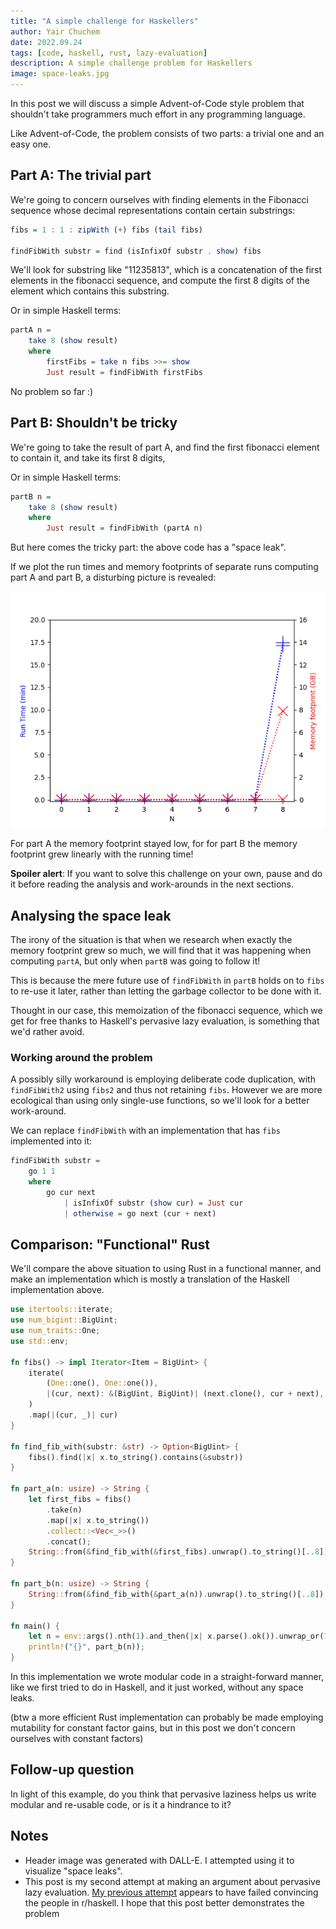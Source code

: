 ```yaml
---
title: "A simple challenge for Haskellers"
author: Yair Chuchem
date: 2022.09.24
tags: [code, haskell, rust, lazy-evaluation]
description: A simple challenge problem for Haskellers
image: space-leaks.jpg
---
```


In this post we will discuss a simple Advent-of-Code style problem that shouldn't take programmers much effort in any programming language.

Like Advent-of-Code, the problem consists of two parts: a trivial one and an easy one.

## Part A: The trivial part

We're going to concern ourselves with finding elements in the Fibonacci sequence whose decimal representations contain certain substrings:

```Haskell
fibs = 1 : 1 : zipWith (+) fibs (tail fibs)

findFibWith substr = find (isInfixOf substr . show) fibs
```

We'll look for substring like "11235813", which is a concatenation of the first elements in the fibonacci sequence, and compute the first 8 digits of the element which contains this substring.

Or in simple Haskell terms:

```Haskell
partA n =
    take 8 (show result)
    where
        firstFibs = take n fibs >>= show
        Just result = findFibWith firstFibs
```

No problem so far :)

## Part B: Shouldn't be tricky

We're going to take the result of part A, and find the first fibonacci element to contain it, and take its first 8 digits,

Or in simple Haskell terms:

```Haskell
partB n =
    take 8 (show result)
    where
        Just result = findFibWith (partA n)
```

But here comes the tricky part: the above code has a "space leak".

If we plot the run times and memory footprints of separate runs computing part A and part B, a disturbing picture is revealed:

![Ammount of memory used](/images/fibs-measured-mem.png)

For part A the memory footprint stayed low, for for part B the memory footprint grew linearly with the running time!

**Spoiler alert**: If you want to solve this challenge on your own, pause and do it before reading the analysis and work-arounds in the next sections.

## Analysing the space leak

The irony of the situation is that when we research when exactly the memory footprint grew so much, we will find that it was happening when computing `partA`, but only when `partB` was going to follow it!

This is because the mere future use of `findFibWith` in `partB` holds on to `fibs` to re-use it later, rather than letting the garbage collector to be done with it.

Thought in our case, this memoization of the fibonacci sequence, which we get for free thanks to Haskell's pervasive lazy evaluation, is something that we'd rather avoid.

### Working around the problem

A possibly silly workaround is employing deliberate code duplication, with `findFibWith2` using `fibs2` and thus not retaining `fibs`. However we are more ecological than using only single-use functions, so we'll look for a better work-around.

We can replace `findFibWith` with an implementation that has `fibs` implemented into it:

```Haskell
findFibWith substr =
    go 1 1
    where
        go cur next
            | isInfixOf substr (show cur) = Just cur
            | otherwise = go next (cur + next)
```

## Comparison: "Functional" Rust

We'll compare the above situation to using Rust in a functional manner, and make an implementation which is mostly a translation of the Haskell implementation above.

```Rust
use itertools::iterate;
use num_bigint::BigUint;
use num_traits::One;
use std::env;

fn fibs() -> impl Iterator<Item = BigUint> {
    iterate(
        (One::one(), One::one()),
        |(cur, next): &(BigUint, BigUint)| (next.clone(), cur + next),
    )
    .map(|(cur, _)| cur)
}

fn find_fib_with(substr: &str) -> Option<BigUint> {
    fibs().find(|x| x.to_string().contains(&substr))
}

fn part_a(n: usize) -> String {
    let first_fibs = fibs()
        .take(n)
        .map(|x| x.to_string())
        .collect::<Vec<_>>()
        .concat();
    String::from(&find_fib_with(&first_fibs).unwrap().to_string()[..8])
}

fn part_b(n: usize) -> String {
    String::from(&find_fib_with(&part_a(n)).unwrap().to_string()[..8])
}

fn main() {
    let n = env::args().nth(1).and_then(|x| x.parse().ok()).unwrap_or(7);
    println!("{}", part_b(n));
}
```

In this implementation we wrote modular code in a straight-forward manner, like we first tried to do in Haskell, and it just worked, without any space leaks.

(btw a more efficient Rust implementation can probably be made employing mutability for constant factor gains, but in this post we don't concern ourselves with constant factors)

## Follow-up question

In light of this example, do you think that pervasive laziness helps us write modular and re-usable code, or is it a hindrance to it?

## Notes

* Header image was generated with DALL-E. I attempted using it to visualize "space leaks".
* This post is my second attempt at making an argument about pervasive lazy evaluation. [My previous attempt](/posts/leet-haskell-in-python) appears to have failed convincing the people in r/haskell. I hope that this post better demonstrates the problem